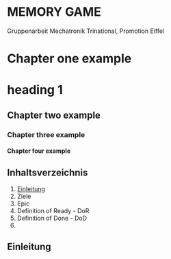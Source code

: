# MEMORY GAME
Gruppenarbeit Mechatronik Trinational, Promotion Eiffel

# Chapter one example
heading 1
=============
## Chapter two example
### Chapter three example
#### Chapter four example

## Inhaltsverzeichnis

1. [Einleitung](##Einleitung)
2. Ziele
3. Epic
4. Definition of Ready - DoR
5. Definition of Done - DoD
6. 

## Einleitung
